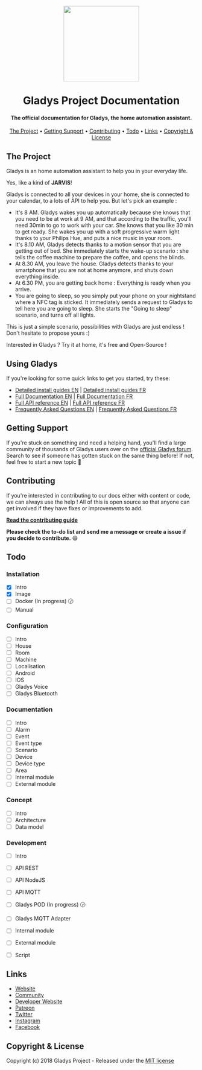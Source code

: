 <h1 align="center">
  <br>
	<img src="https://raw.githubusercontent.com/MathieuAndrade/documentation.gladysproject.com.jekyll/master/assets/image/logo.png" width="200">
  <br>
  <br>
  Gladys Project Documentation
</h1>

<h4 align="center">The official documentation for Gladys, the home automation assistant.</h4>

<p align="center">
	
</p>

<p align="center">
  <a href="#the-project">The Project</a> •
  <a href="#getting-support">Getting Support</a> •
  <a href="#contributing">Contributing</a> •
  <a href="#todo">Todo</a> •
  <a href="#links">Links</a> •
  <a href="#copyright--license">Copyright & License</a> 
</p>


## The Project

Gladys is an home automation assistant to help you in your everyday life.

Yes, like a kind of  **JARVIS**!

Gladys is connected to all your devices in your home, she is connected to your calendar, to a lots of API to help you. But let's pick an example :

-   It's 8 AM. Gladys wakes you up automatically because she knows that you need to be at work at 9 AM, and that according to the traffic, you'll need 30min to go to work with your car. She knows that you like 30 min to get ready. She wakes you up with a soft progressive warm light thanks to your Philips Hue, and puts a nice music in your room.
-   It's 8.10 AM, Gladys detects thanks to a motion sensor that you are getting out of bed. She immediately starts the wake-up scenario : she tells the coffee machine to prepare the coffee, and opens the blinds.
-   At 8.30 AM, you leave the house. Gladys detects thanks to your smartphone that you are not at home anymore, and shuts down everything inside.
-   At 6.30 PM, you are getting back home : Everything is ready when you arrive.
-   You are going to sleep, so you simply put your phone on your nightstand where a NFC tag is sticked. It immediately sends a request to Gladys to tell here you are going to sleep. She starts the "Going to sleep" scenario, and turns off all lights.

This is just a simple scenario, possibilities with Gladys are just endless ! Don't hesitate to propose yours :)

Interested in Gladys ? Try it at home, it's free and Open-Source !

## Using Gladys

If you're looking for some quick links to get you started, try these:

- [Detailed install guides EN](https://mathieuandrade.github.io/documentation.gladysproject.com.jekyll/en/installation#image) | [Detailed install guides FR](https://mathieuandrade.github.io/documentation.gladysproject.com.jekyll/fr/installation#image)
- [Full Documentation EN](https://mathieuandrade.github.io/documentation.gladysproject.com.jekyll/en/documentation) | [Full Documentation FR](https://mathieuandrade.github.io/documentation.gladysproject.com.jekyll/fr/documentation)
- [Full API reference EN](https://mathieuandrade.github.io/documentation.gladysproject.com.jekyll/en/development#api) | [Full API reference FR](https://mathieuandrade.github.io/documentation.gladysproject.com.jekyll/fr/development#api)
- [Frequently Asked Questions EN](https://mathieuandrade.github.io/documentation.gladysproject.com.jekyll/en/faq/) | [Frequently Asked Questions FR](https://mathieuandrade.github.io/documentation.gladysproject.com.jekyll/fr/faq/) 

## Getting Support

If you're stuck on something and need a helping hand, you'll find a large community of thousands of Gladys users over on the [official Gladys forum](https://community.gladysproject.com/). Search to see if someone has gotten stuck on the same thing before! If not, feel free to start a new topic 🤗


## Contributing

If you're interested in contributing to our docs either with content or code, we can always use the help ! All of this is open source so that anyone can get involved if they have fixes or improvements to add.

**[Read the contributing guide](https://github.com/MathieuAndrade/documentation.gladysproject.com.jekyll/blob/master/.github/CONTRIBUTING.md)**

**Please check the to-do list and send me a message or create a issue if you decide to contribute.** 😄


## Todo

### Installation

- [x] Intro
- [x] Image
- [ ] Docker (In progress) 🕝
- [ ] Manual

### Configuration

- [ ] Intro
- [ ] House
- [ ] Room
- [ ] Machine
- [ ] Localisation
- [ ] Android
- [ ] IOS
- [ ] Gladys Voice
- [ ] Gladys Bluetooth

### Documentation

- [ ] Intro
- [ ] Alarm
- [ ] Event
- [ ] Event type
- [ ] Scenario
- [ ] Device
- [ ] Device type
- [ ] Area
- [ ] Internal module
- [ ] External module

### Concept

- [ ] Intro
- [ ] Architecture
- [ ] Data model

### Development

- [ ] Intro
- [ ] API REST
- [ ] API NodeJS
- [ ] API MQTT
- [ ] Gladys POD (In progress) 🕝
- [ ] Gladys MQTT Adapter
- [ ] Internal module
- [ ] External module
- [ ] Script


## Links

-  [Website](https://gladysproject.com)
-  [Community](https://community.gladysproject.com/)
-  [Developer Website](https://developer.gladysproject.com)
-  [Patreon](https://www.patreon.com/gladysproject/overview)
-  [Twitter](https://twitter.com/gladysproject)
-  [Instagram](https://www.instagram.com/gladysproject/)
-  [Facebook](https://www.facebook.com/gladysproject)

 
## Copyright & License

Copyright (c) 2018 Gladys Project - Released under the [MIT license](https://github.com/MathieuAndrade/documentation.gladysproject.com.jekyll/blob/master/LICENSE)